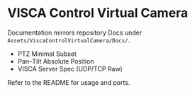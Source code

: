 # VISCA Control Virtual Camera

Documentation mirrors repository Docs under `Assets/ViscaControlVirtualCamera/Docs/`.

- PTZ Minimal Subset
- Pan–Tilt Absolute Position
- VISCA Server Spec (UDP/TCP Raw)

Refer to the README for usage and ports.
